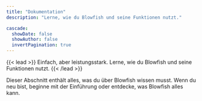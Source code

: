 ```yaml
---
title: "Dokumentation"
description: "Lerne, wie du Blowfish und seine Funktionen nutzt."

cascade:
  showDate: false
  showAuthor: false
  invertPagination: true
---
```


{{< lead >}}
Einfach, aber leistungsstark. Lerne, wie du Blowfish und seine Funktionen nutzt.
{{< /lead >}}

Dieser Abschnitt enthält alles, was du über Blowfish wissen musst. Wenn du neu bist, beginne mit der Einführung oder entdecke, was Blowfish alles kann.

